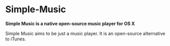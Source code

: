 # Simple-Music
**Simple Music is a native open-source music player for OS X**

Simple Music aims to be just a music player. It is an open-source alternative to iTunes.
